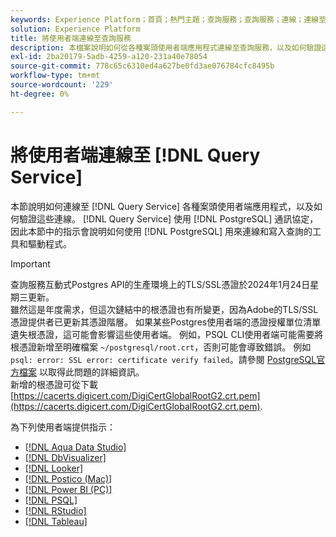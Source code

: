 ```yaml
---
keywords: Experience Platform；首頁；熱門主題；查詢服務；查詢服務；連線；連線至查詢服務；aqua data Studio；Aqua Data Studio；Looker；looker；Postico；postico；Power BI；power bi；psql；rstudio；PSQL；RStudio；Tableau；tableau；
solution: Experience Platform
title: 將使用者端連線至查詢服務
description: 本檔案說明如何從各種案頭使用者端應用程式連線至查詢服務，以及如何驗證這些連線。
exl-id: 2ba20179-5adb-4259-a120-231a40e78054
source-git-commit: 778c65c6310ed4a627be0fd3ae076784cfc8495b
workflow-type: tm+mt
source-wordcount: '229'
ht-degree: 0%

---
```


# 將使用者端連線至 [!DNL Query Service]

本節說明如何連線至 [!DNL Query Service] 各種案頭使用者端應用程式，以及如何驗證這些連線。 [!DNL Query Service] 使用 [!DNL PostgreSQL] 通訊協定，因此本節中的指示會說明如何使用 [!DNL PostgreSQL] 用來連線和寫入查詢的工具和驅動程式。

>[!IMPORTANT]
>
>查詢服務互動式Postgres API的生產環境上的TLS/SSL憑證於2024年1月24日星期三更新。<br>雖然這是年度需求，但這次鏈結中的根憑證也有所變更，因為Adobe的TLS/SSL憑證提供者已更新其憑證階層。 如果某些Postgres使用者端的憑證授權單位清單遺失根憑證，這可能會影響這些使用者端。 例如，PSQL CLI使用者端可能需要將根憑證新增至明確檔案 `~/postgresql/root.crt`，否則可能會導致錯誤。 例如 `psql: error: SSL error: certificate verify failed`。請參閱 [PostgreSQL官方檔案](https://www.postgresql.org/docs/current/libpq-ssl.html#LIBQ-SSL-CERTIFICATES) 以取得此問題的詳細資訊。<br>新增的根憑證可從下載 [https://cacerts.digicert.com/DigiCertGlobalRootG2.crt.pem](https://cacerts.digicert.com/DigiCertGlobalRootG2.crt.pem).

為下列使用者端提供指示：

- [[!DNL Aqua Data Studio]](./aqua-data-studio.md)
- [[!DNL DbVisualizer]](./dbvisulaizer.md)
- [[!DNL Looker]](./looker.md)
- [[!DNL Postico (Mac)]](./postico.md)
- [[!DNL Power BI (PC)]](./power-bi.md)
- [[!DNL PSQL]](./psql.md)
- [[!DNL RStudio]](./rstudio.md)
- [[!DNL Tableau]](./tableau.md)
